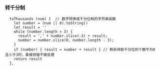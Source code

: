 ### 转千分制

      toThousands (num) {  // 数字转换成千分位制的字符串函数
        let number = (num || 0).toString()
        let result = ''
        while (number.length > 3) {
          result = ',' + number.slice(-3) + result;
          number = number.slice(0, number.length - 3);
        }
        if (number) { result = number + result } // 剩余待取千分位的个数不为0且小于3时，直接拼接不做处理
        return result
      },
